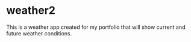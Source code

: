 # weather2
This is a weather app created for my portfolio that will show current and future weather conditions.